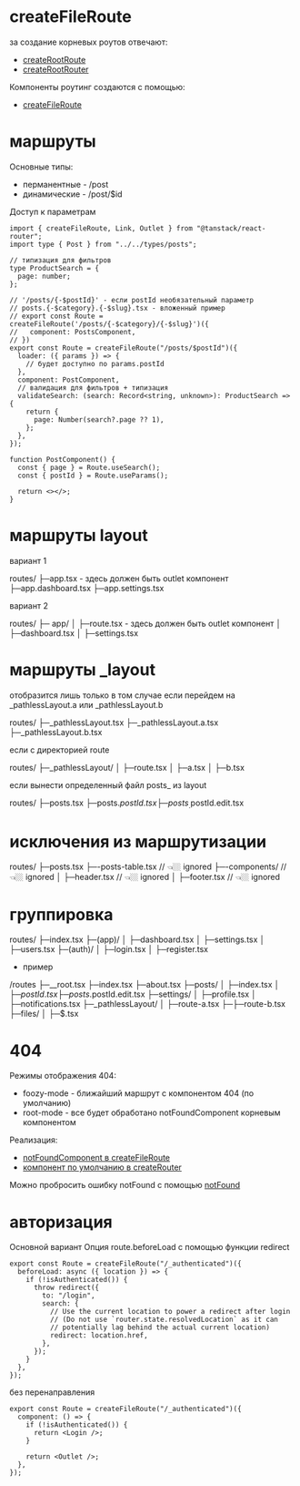 # createFileRoute

за создание корневых роутов отвечают:

- [createRootRoute](./functions/createRootRoute.md)
- [createRootRouter](./functions/createRootRouter.md)

Компоненты роутинг создаются с помощью:

- [createFileRoute](./functions/createFileRoute.md)

# маршруты

Основные типы:

- перманентные - /post
- динамические - /post/$id

Доступ к параметрам

```tsx
import { createFileRoute, Link, Outlet } from "@tanstack/react-router";
import type { Post } from "../../types/posts";

// типизация для фильтров
type ProductSearch = {
  page: number;
};

// '/posts/{-$postId}' - если postId необязательный параметр
// posts.{-$category}.{-$slug}.tsx - вложенный пример
// export const Route = createFileRoute('/posts/{-$category}/{-$slug}')({
//   component: PostsComponent,
// })
export const Route = createFileRoute("/posts/$postId")({
  loader: ({ params }) => {
    // будет доступно по params.postId
  },
  component: PostComponent,
  // валидация для фильтров + типизация
  validateSearch: (search: Record<string, unknown>): ProductSearch => {
    return {
      page: Number(search?.page ?? 1),
    };
  },
});

function PostComponent() {
  const { page } = Route.useSearch();
  const { postId } = Route.useParams();

  return <></>;
}
```

# маршруты layout

вариант 1

routes/
├─app.tsx - здесь должен быть outlet компонент
├─app.dashboard.tsx
├─app.settings.tsx

вариант 2

routes/
├─ app/
│ ├─route.tsx - здесь должен быть outlet компонент
│ ├─dashboard.tsx
│ ├─settings.tsx

# маршруты \_layout

отобразится лишь только в том случае если перейдем на \_pathlessLayout.a или \_pathlessLayout.b

routes/
├─_pathlessLayout.tsx
├─_pathlessLayout.a.tsx
├─_pathlessLayout.b.tsx

если с директорией route

routes/
├─_pathlessLayout/
│ ├─route.tsx
│ ├─a.tsx
│ ├─b.tsx

если вынести определенный файл posts\_ из layout

routes/
├─posts.tsx
├─posts.$postId.tsx
├─posts_.$postId.edit.tsx

# исключения из маршрутизации

routes/
├─posts.tsx
├─-posts-table.tsx // 👈🏼 ignored
├─-components/ // 👈🏼 ignored
│ ├─header.tsx // 👈🏼 ignored
│ ├─footer.tsx // 👈🏼 ignored

# группировка

routes/
├─index.tsx
├─(app)/
│ ├─dashboard.tsx
│ ├─settings.tsx
│ ├─users.tsx
├─(auth)/
│ ├─login.tsx
│ ├─register.tsx

- пример

/routes
├─\_\_root.tsx
├─index.tsx
├─about.tsx
├─posts/
│ ├─index.tsx
│ ├─$postId.tsx
├─posts.$postId.edit.tsx
├─settings/
│ ├─profile.tsx
│ ├─notifications.tsx
├─_pathlessLayout/
│ ├─route-a.tsx
├─├─route-b.tsx
├─files/
│ ├─$.tsx

# 404

Режимы отображения 404:

- foozy-mode - ближайший маршрут с компонентом 404 (по умолчанию)
- root-mode - все будет обработано notFoundComponent корневым компонентом

Реализация:

- [notFoundComponent в createFileRoute](./functions/createFileRoute.md)
- [компонент по умолчанию в createRouter](./functions/createRouter.md)

Можно пробросить ошибку notFound с помощью [notFound](./functions/notFound.md)

# авторизация

Основной вариант Опция route.beforeLoad c помощью функции redirect

```tsx
export const Route = createFileRoute("/_authenticated")({
  beforeLoad: async ({ location }) => {
    if (!isAuthenticated()) {
      throw redirect({
        to: "/login",
        search: {
          // Use the current location to power a redirect after login
          // (Do not use `router.state.resolvedLocation` as it can
          // potentially lag behind the actual current location)
          redirect: location.href,
        },
      });
    }
  },
});
```

без перенаправления

```tsx
export const Route = createFileRoute("/_authenticated")({
  component: () => {
    if (!isAuthenticated()) {
      return <Login />;
    }

    return <Outlet />;
  },
});
```
